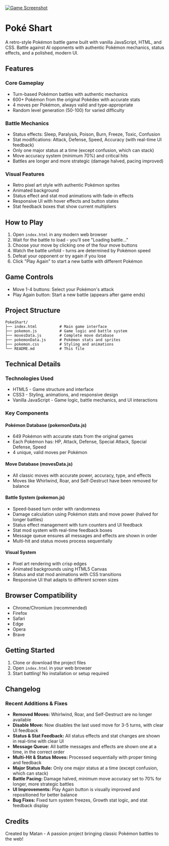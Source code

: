 [![Game Screenshot](PokeShart/Example.png)](https://github.com/HatsukiHun/PokeShart/blob/main/Exmple.png?raw=true)

# Poké Shart

A retro-style Pokémon battle game built with vanilla JavaScript, HTML, and CSS. Battle against AI opponents with authentic Pokémon mechanics, status effects, and a polished, modern UI.

## Features

### Core Gameplay
- Turn-based Pokémon battles with authentic mechanics
- 600+ Pokémon from the original Pokédex with accurate stats
- 4 moves per Pokémon, always valid and type-appropriate
- Random level generation (50-100) for varied difficulty

### Battle Mechanics
- Status effects: Sleep, Paralysis, Poison, Burn, Freeze, Toxic, Confusion
- Stat modifications: Attack, Defense, Speed, Accuracy (with real-time UI feedback)
- Only one major status at a time (except confusion, which can stack)
- Move accuracy system (minimum 70%) and critical hits
- Battles are longer and more strategic (damage halved, pacing improved)

### Visual Features
- Retro pixel art style with authentic Pokémon sprites
- Animated background
- Status effect and stat mod animations with fade-in effects
- Responsive UI with hover effects and button states
- Stat feedback boxes that show current multipliers

## How to Play

1. Open `index.html` in any modern web browser
2. Wait for the battle to load - you'll see "Loading battle..."
3. Choose your move by clicking one of the four move buttons
4. Watch the battle unfold - turns are determined by Pokémon speed
5. Defeat your opponent or try again if you lose
6. Click "Play Again" to start a new battle with different Pokémon

## Game Controls

- Move 1-4 buttons: Select your Pokémon's attack
- Play Again button: Start a new battle (appears after game ends)

## Project Structure

```
PokeShart/
├── index.html          # Main game interface
├── pokemon.js          # Game logic and battle system
├── movesData.js        # Complete move database
├── pokemonData.js      # Pokémon stats and sprites
├── pokemon.css         # Styling and animations
└── README.md           # This file
```

## Technical Details

### Technologies Used
- HTML5 - Game structure and interface
- CSS3 - Styling, animations, and responsive design
- Vanilla JavaScript - Game logic, battle mechanics, and UI interactions

### Key Components

#### Pokémon Database (pokemonData.js)
- 649 Pokémon with accurate stats from the original games
- Each Pokémon has: HP, Attack, Defense, Special Attack, Special Defense, Speed
- 4 unique, valid moves per Pokémon

#### Move Database (movesData.js)
- All classic moves with accurate power, accuracy, type, and effects
- Moves like Whirlwind, Roar, and Self-Destruct have been removed for balance

#### Battle System (pokemon.js)
- Speed-based turn order with randomness
- Damage calculation using Pokémon stats and move power (halved for longer battles)
- Status effect management with turn counters and UI feedback
- Stat mod system with real-time feedback boxes
- Message queue ensures all messages and effects are shown in order
- Multi-hit and status moves process sequentially

#### Visual System
- Pixel art rendering with crisp edges
- Animated backgrounds using HTML5 Canvas
- Status and stat mod animations with CSS transitions
- Responsive UI that adapts to different screen sizes

## Browser Compatibility

- Chrome/Chromium (recommended)
- Firefox
- Safari
- Edge
- Opera
- Brave

## Getting Started

1. Clone or download the project files
2. Open `index.html` in your web browser
3. Start battling! No installation or setup required

## Changelog

### Recent Additions & Fixes
- **Removed Moves:** Whirlwind, Roar, and Self-Destruct are no longer available
- **Disable Move:** Now disables the last used move for 3-5 turns, with clear UI feedback
- **Status & Stat Feedback:** All status effects and stat changes are shown in real-time with clear UI
- **Message Queue:** All battle messages and effects are shown one at a time, in the correct order
- **Multi-Hit & Status Moves:** Processed sequentially with proper timing and feedback
- **Major Status Rule:** Only one major status at a time (except confusion, which can stack)
- **Battle Pacing:** Damage halved, minimum move accuracy set to 70% for longer, more strategic battles
- **UI Improvements:** Play Again button is visually improved and repositioned for better balance
- **Bug Fixes:** Fixed turn system freezes, Growth stat logic, and stat feedback display

## Credits

Created by Matan - A passion project bringing classic Pokémon battles to the web!